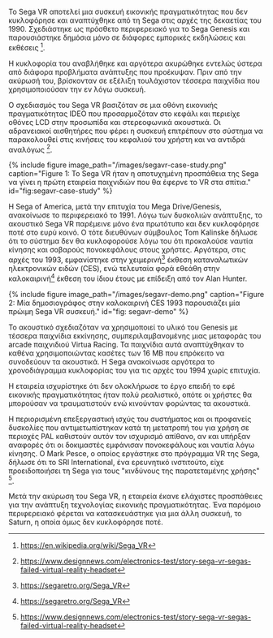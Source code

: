Το Sega VR αποτελεί μια συσκευή εικονικής πραγματικότητας που δεν κυκλοφόρησε και αναπτύχθηκε από τη Sega στις αρχές της δεκαετίας του 1990. Σχεδιάστηκε ως πρόσθετο περιφερειακό για το Sega Genesis και παρουσιάστηκε δημόσια μόνο σε διάφορες εμπορικές εκδηλώσεις και εκθέσεις [^1].

Η κυκλοφορία του αναβλήθηκε και αργότερα ακυρώθηκε εντελώς ύστερα από διάφορα προβλήματα ανάπτυξης που προέκυψαν. Πριν από την ακύρωσή του, βρίσκονταν σε εξέλιξη τουλάχιστον τέσσερα παιχνίδια που χρησιμοποιούσαν την εν λόγω συσκευή.

Ο σχεδιασμός του Sega VR βασιζόταν σε μια οθόνη εικονικής πραγματικότητας IDEO που προσαρμοζόταν στο κεφάλι και περιείχε οθόνες LCD στην προσωπίδα και στερεοφωνικά ακουστικά. Οι αδρανειακοί αισθητήρες που φέρει η συσκευή επιτρέπουν στο σύστημα να παρακολουθεί στις κινήσεις του κεφαλιού του χρήστη και να αντιδρά αναλόγως [^2].

{% include figure image_path="/images/segavr-case-study.png" caption="Figure 1: Το Sega VR ήταν η αποτυχημένη προσπάθεια της Sega να γίνει η πρώτη εταιρεία παιχνιδιών που θα έφερνε το VR στα σπίτια." id="fig:segavr-case-study" %}

Η Sega of America, μετά την επιτυχία του Mega Drive/Genesis, ανακοίνωσε το περιφερειακό το 1991. Λόγω των δυσκολιών ανάπτυξης, το ακουστικό Sega VR παρέμεινε μόνο ένα πρωτότυπο και δεν κυκλοφόρησε ποτέ στο ευρύ κοινό. Ο τότε διευθύνων σύμβουλος Tom Kalinske δήλωσε ότι το σύστημα δεν θα κυκλοφορούσε λόγω του ότι προκαλούσε ναυτία κίνησης και σοβαρούς πονοκεφάλους στους χρήστες. Αργότερα, στις αρχές του 1993, εμφανίστηκε στην χειμερινή[^3] έκθεση καταναλωτικών ηλεκτρονικών ειδών (CES), ενώ τελευταία φορά εθεάθη στην καλοκαιρινή[^3] έκθεση του ίδιου έτους με επίδειξη από τον Alan Hunter.

{% include figure image_path="/images/segavr-demo.png" caption="Figure 2: Μία δημοσιογράφος στην καλοκαιρινή CES 1993 παρουσιάζει μία πρώιμη Sega VR συσκευή." id="fig: segavr-demo" %}

Το ακουστικό σχεδιαζόταν να χρησιμοποιεί το υλικό του Genesis με τέσσερα παιχνίδια εκκίνησης, συμπεριλαμβανομένης μιας μεταφοράς του arcade παιχνιδιού Virtua Racing. Τα παιχνίδια αυτά αναπτύχθηκαν το καθένα χρησιμοποιώντας κασέτες των 16 MB που επρόκειτο να συνοδεύουν τα ακουστικά. Η Sega ανακοίνωσε αργότερα το χρονοδιάγραμμα κυκλοφορίας του για τις αρχές του 1994 χωρίς επιτυχία.

Η εταιρεία ισχυρίστηκε ότι δεν ολοκλήρωσε το έργο επειδή το εφέ εικονικής πραγματικότητας ήταν πολύ ρεαλιστικό, οπότε οι χρήστες θα μπορούσαν να τραυματιστούν ενώ κινούνταν φορώντας τα ακουστικά.

Η περιορισμένη επεξεργαστική ισχύς του συστήματος και οι προφανείς δυσκολίες που αντιμετωπίστηκαν κατά τη μετατροπή του για χρήση σε περιοχές PAL καθιστούν αυτόν τον ισχυρισμό απίθανο, αν και υπήρξαν αναφορές ότι οι δοκιμαστές εμφάνισαν πονοκεφάλους και ναυτία λόγω κίνησης. Ο Mark Pesce, ο οποίος εργάστηκε στο πρόγραμμα VR της Sega, δήλωσε ότι το SRI International, ένα ερευνητικό ινστιτούτο, είχε προειδοποιήσει τη Sega για τους "κινδύνους της παρατεταμένης χρήσης" [^2].

Μετά την ακύρωση του Sega VR, η εταιρεία έκανε ελάχιστες προσπάθειες για την ανάπτυξη τεχνολογίας εικονικής πραγματικότητας. Ένα παρόμοιο περιφερειακό φέρεται να κατασκευάστηκε για μια άλλη συσκευή, το Saturn, η οποία όμως δεν κυκλοφόρησε ποτέ.

[^1]: https://en.wikipedia.org/wiki/Sega_VR

[^2]: https://www.designnews.com/electronics-test/story-sega-vr-segas-failed-virtual-reality-headset

[^3]: https://segaretro.org/Sega_VR
